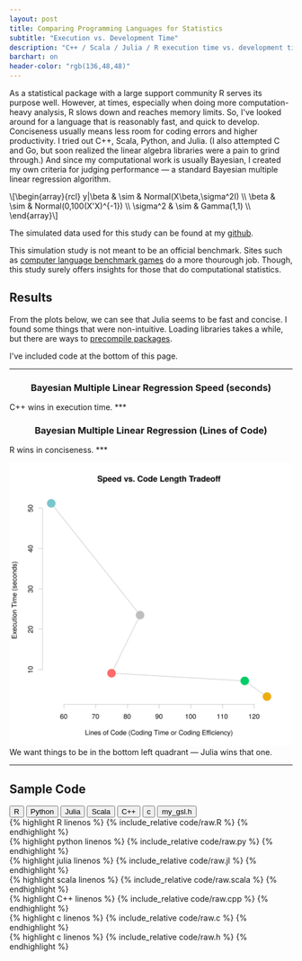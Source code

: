 ```yaml
---
layout: post
title: Comparing Programming Languages for Statistics
subtitle: "Execution vs. Development Time"
description: "C++ / Scala / Julia / R execution time vs. development time"
barchart: on
header-color: "rgb(136,48,48)"
---
```


As a statistical package with a large support community R serves its purpose
well. However, at times, especially when doing more computation-heavy analysis,
R slows down and reaches memory limits. So, I've looked around for a language
that is reasonably fast, and quick to develop. Conciseness usually means less
room for coding errors and higher productivity. I tried out C++, Scala, Python,
and Julia. (I also attempted C and Go, but soon realized the linear algebra
libraries were a pain to grind through.) And since my computational work is
usually Bayesian, I created my own criteria for judging performance — a
standard Bayesian multiple linear regression algorithm.

\\[\begin{array}{rcl}
   y|\beta & \sim & Normal(X\beta,\sigma^2I) \\\\
     \beta & \sim & Normal(0,100(X'X)^{-1}) \\\\
  \sigma^2 & \sim & Gamma(1,1) \\\\
\end{array}\\]

The simulated data used for this study can be found at my
[github](https://github.com/luiarthur/progSpeedCompare/blob/master/data/dat.txt).

This simulation study is not meant to be an official benchmark. Sites such as
[computer language benchmark
games](http://benchmarksgame.alioth.debian.org/u64q/compare.php?lang=scala&lang2=gpp)
do a more thourough job. Though, this study surely offers insights for those
that do computational statistics.


## Results
From the plots below, we can see that Julia seems to be fast and concise. I
found some things that were non-intuitive. Loading libraries takes a while, but
there are ways to [precompile
packages](https://groups.google.com/forum/#!topic/julia-users/uQfBNtJksRo).

I've included code at the bottom of this page.

***
<div id="speed">
<h3 style="text-align:center"> Bayesian Multiple Linear Regression Speed (seconds) </h3> 
</div>
<span class="caption text-muted"> C++ wins in execution time. </span>
***
<div id="conciseness">
<h3 style="text-align:center"> Bayesian Multiple Linear Regression (Lines of Code) </h3>
</div>
<span class="caption text-muted"> R wins in conciseness. </span>
***

![Overall Comparison](/assets/langcompare/img/vs.svg)
<span class="caption text-muted">We want things to be in the bottom left quadrant &mdash;  Julia wins that one.</span>
***

## Sample Code
<div class="btn-group" role="group" aria-label="...">
  <button type="button" class="rcode btn btn-default">R</button>
  <button type="button" class="pycode btn btn-default">Python</button>
  <button type="button" class="jlcode btn btn-default">Julia</button>
  <button type="button" class="scalacode btn btn-default">Scala</button>
  <button type="button" class="cppcode btn btn-default">C++</button>
  <button type="button" class="ccode btn btn-default">c</button>
  <button type="button" class="hcode btn btn-default">my_gsl.h</button>
</div>

<div class="code hide" id="r">
  {% highlight R linenos %} 
  {% include_relative code/raw.R %} 
  {% endhighlight %}
</div>
<div class="code hide" id="py">
  {% highlight python linenos %}
  {% include_relative code/raw.py %} 
  {% endhighlight %}
</div>
<div class="code hide" id="jl">
  {% highlight julia linenos %}
  {% include_relative code/raw.jl %}
  {% endhighlight %}
</div>
<div class="code hide" id="scala">
  {% highlight scala linenos %}
  {% include_relative code/raw.scala %}
  {% endhighlight %}
</div>
<div class="code hide" id="cpp">
  {% highlight C++ linenos %}
  {% include_relative code/raw.cpp %}
  {% endhighlight %}
</div>
<div class="code hide" id="c">
  {% highlight c linenos %}
  {% include_relative code/raw.c %} 
  {% endhighlight %}
</div>
<div class="code hide" id="h">
  {% highlight c linenos %}
  {% include_relative code/raw.h %} 
  {% endhighlight %}
</div>

<script>
  var lineno = d3.selectAll(".lineno");
</script>


<script> 
$(document).ready(function(){
  $("button.rcode").click(function(){$(".code").attr("class","code hide"); $("#r").attr("class","code show");});
  $("button.pycode").click(function(){$(".code").attr("class","code hide"); $("#py").attr("class","code show");});
  $("button.jlcode").click(function(){$(".code").attr("class","code hide"); $("#jl").attr("class","code show");});
  $("button.scalacode").click(function(){$(".code").attr("class","code hide"); $("#scala").attr("class","code show");});
  $("button.cppcode").click(function(){$(".code").attr("class","code hide"); $("#cpp").attr("class","code show");});
  $("button.ccode").click(function(){$(".code").attr("class","code hide"); $("#c").attr("class","code show");});
  $("button.hcode").click(function(){$(".code").attr("class","code hide"); $("#h").attr("class","code show");});
});
</script>

<script>
  var data = [{code:"C++",color:"goldenrod",val:3.3},
              {code:"Scala",color:"mediumseagreen",val:7.2},
              {code:"Julia",color:"crimson",val:9.1},
              {code:"Python",color:"grey",val:23.5},
              {code:"R",color:"darkcyan",val:51.2}];
  barchart(data,"#speed");
</script>

<script>
  var data = [{code:"C++",color:"goldenrod",val:124},
              {code:"Scala",color:"mediumseagreen",val:117},
              {code:"Julia",color:"crimson",val:75},
              {code:"Python",color:"grey",val:84},
              {code:"R",color:"darkcyan",val:56}];
  barchart(data,"#conciseness");
</script>


